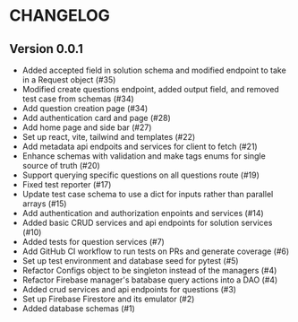 # CHANGELOG

## Version 0.0.1
- Added accepted field in solution schema and modified endpoint to take in a Request object (#35)
- Modified create questions endpoint, added output field, and removed test case from schemas (#34)
- Add question creation page (#34)
- Add authentication card and page (#28)
- Add home page and side bar (#27)
- Set up react, vite, tailwind and templates (#22)
- Add metadata api endpoits and services for client to fetch (#21)
- Enhance schemas with validation and make tags enums for single source of truth (#20)
- Support querying specific questions on all questions route (#19)
- Fixed test reporter (#17)
- Update test case schema to use a dict for inputs rather than parallel arrays (#15)
- Add authentication and authorization enpoints and services (#14)
- Added basic CRUD services and api endpoints for solution services (#10)
- Added tests for question services (#7)
- Add GitHub CI workflow to run tests on PRs and generate coverage (#6)
- Set up test environment and database seed for pytest (#5)
- Refactor Configs object to be singleton instead of the managers (#4)
- Refactor Firebase manager's batabase query actions into a DAO (#4)
- Added crud services and api endpoints for questions (#3)
- Set up Firebase Firestore and its emulator (#2)
- Added database schemas (#1)
